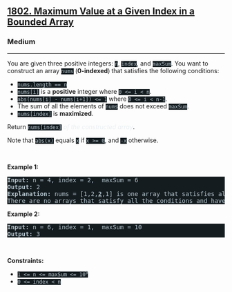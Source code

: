 <h2><a href="https://leetcode.com/problems/maximum-value-at-a-given-index-in-a-bounded-array/">1802. Maximum Value at a Given Index in a Bounded Array</a></h2><h3>Medium</h3><hr><div><p>You are given three positive integers:&nbsp;<code style="background-color: rgb(20, 28, 32) !important; color: rgb(183, 198, 205) !important;">n</code>, <code style="background-color: rgb(20, 28, 32) !important; color: rgb(183, 198, 205) !important;">index</code>, and <code style="background-color: rgb(20, 28, 32) !important; color: rgb(183, 198, 205) !important;">maxSum</code>. You want to construct an array <code style="background-color: rgb(20, 28, 32) !important; color: rgb(183, 198, 205) !important;">nums</code> (<strong>0-indexed</strong>)<strong> </strong>that satisfies the following conditions:</p>

<ul>
	<li><code style="background-color: rgb(20, 28, 32) !important; color: rgb(183, 198, 205) !important;">nums.length == n</code></li>
	<li><code style="background-color: rgb(20, 28, 32) !important; color: rgb(183, 198, 205) !important;">nums[i]</code> is a <strong>positive</strong> integer where <code style="background-color: rgb(20, 28, 32) !important; color: rgb(183, 198, 205) !important;">0 &lt;= i &lt; n</code>.</li>
	<li><code style="background-color: rgb(20, 28, 32) !important; color: rgb(183, 198, 205) !important;">abs(nums[i] - nums[i+1]) &lt;= 1</code> where <code style="background-color: rgb(20, 28, 32) !important; color: rgb(183, 198, 205) !important;">0 &lt;= i &lt; n-1</code>.</li>
	<li>The sum of all the elements of <code style="background-color: rgb(20, 28, 32) !important; color: rgb(183, 198, 205) !important;">nums</code> does not exceed <code style="background-color: rgb(20, 28, 32) !important; color: rgb(183, 198, 205) !important;">maxSum</code>.</li>
	<li><code style="background-color: rgb(20, 28, 32) !important; color: rgb(183, 198, 205) !important;">nums[index]</code> is <strong>maximized</strong>.</li>
</ul>

<p>Return <code style="background-color: rgb(20, 28, 32) !important; color: rgb(183, 198, 205) !important;">nums[index]</code><em style="color: rgb(234, 238, 241) !important;"> of the constructed array</em>.</p>

<p>Note that <code style="background-color: rgb(20, 28, 32) !important; color: rgb(183, 198, 205) !important;">abs(x)</code> equals <code style="background-color: rgb(20, 28, 32) !important; color: rgb(183, 198, 205) !important;">x</code> if <code style="background-color: rgb(20, 28, 32) !important; color: rgb(183, 198, 205) !important;">x &gt;= 0</code>, and <code style="background-color: rgb(20, 28, 32) !important; color: rgb(183, 198, 205) !important;">-x</code> otherwise.</p>

<p>&nbsp;</p>
<p><strong class="example">Example 1:</strong></p>

<pre style="background-color: rgb(20, 28, 32) !important; color: rgb(182, 198, 206) !important;"><strong>Input:</strong> n = 4, index = 2,  maxSum = 6
<strong>Output:</strong> 2
<strong>Explanation:</strong> nums = [1,2,<u><strong>2</strong></u>,1] is one array that satisfies all the conditions.
There are no arrays that satisfy all the conditions and have nums[2] == 3, so 2 is the maximum nums[2].
</pre>

<p><strong class="example">Example 2:</strong></p>

<pre style="background-color: rgb(20, 28, 32) !important; color: rgb(182, 198, 206) !important;"><strong>Input:</strong> n = 6, index = 1,  maxSum = 10
<strong>Output:</strong> 3
</pre>

<p>&nbsp;</p>
<p><strong>Constraints:</strong></p>

<ul>
	<li><code style="background-color: rgb(20, 28, 32) !important; color: rgb(183, 198, 205) !important;">1 &lt;= n &lt;= maxSum &lt;= 10<sup>9</sup></code></li>
	<li><code style="background-color: rgb(20, 28, 32) !important; color: rgb(183, 198, 205) !important;">0 &lt;= index &lt; n</code></li>
</ul>
</div>